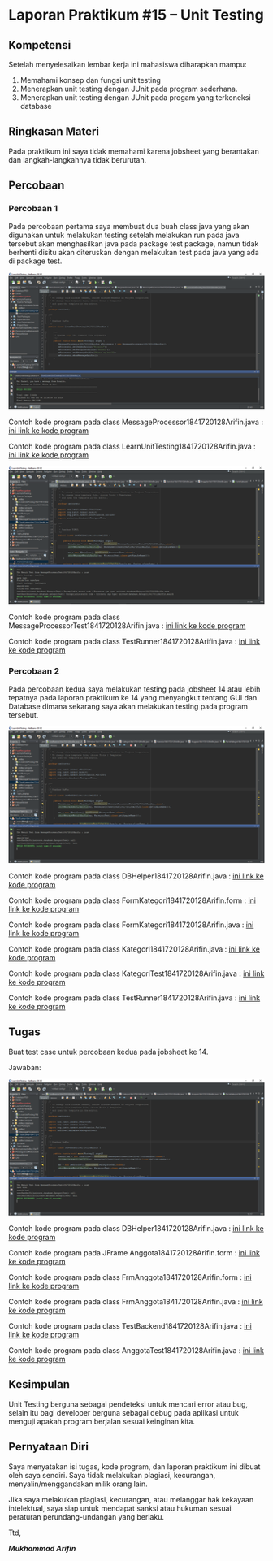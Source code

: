 # Laporan Praktikum #15 – Unit Testing


## Kompetensi

Setelah menyelesaikan lembar kerja ini mahasiswa diharapkan mampu:
1. Memahami konsep dan fungsi unit testing
2. Menerapkan unit testing dengan JUnit pada program sederhana.
3. Menerapkan unit testing dengan JUnit pada progam yang terkoneksi database


## Ringkasan Materi

Pada praktikum ini saya tidak memahami karena jobsheet yang berantakan dan langkah-langkahnya tidak berurutan.


## Percobaan

### Percobaan 1

Pada percobaan pertama saya membuat dua buah class java yang akan digunakan untuk melakukan testing setelah melakukan run pada java tersebut akan menghasilkan java pada package test package, namun tidak berhenti disitu akan diteruskan dengan melakukan test pada java yang ada di package test.


![screenshot](img/Percobaan_1.PNG)


Contoh kode program pada class MessageProcessor1841720128Arifin.java : [ini link ke kode program](../../src/15_Unit_Testing/Percobaan_1/MessageProcessor1841720128Arifin.java)


Contoh kode program pada class LearnUnitTesting1841720128Arifin.java : [ini link ke kode program](../../src/15_Unit_Testing/Percobaan_1/LearnUnitTesting1841720128Arifin.java)


![screenshot](img/Percobaan_1_2.PNG)


Contoh kode program pada class MessageProcessorTest1841720128Arifin.java : [ini link ke kode program](../../src/15_Unit_Testing/Percobaan_1/MessageProcessorTest1841720128Arifin.java)


Contoh kode program pada class TestRunner1841720128Arifin.java : [ini link ke kode program](../../src/15_Unit_Testing/Percobaan_1/TestRunner1841720128Arifin.java)


### Percobaan 2

Pada percobaan kedua saya melakukan testing pada jobsheet 14 atau lebih tepatnya pada laporan praktikum ke 14 yang menyangkut tentang GUI dan Database dimana sekarang saya akan melakukan testing pada program tersebut.


![screenshot](img/Percobaan_2.PNG)


Contoh kode program pada class DBHelper1841720128Arifin.java : [ini link ke kode program](../../src/15_Unit_Testing/Percobaan_2/DBHelper1841720128Arifin.java)


Contoh kode program pada class FormKategori1841720128Arifin.form : [ini link ke kode program](../../src/15_Unit_Testing/Percobaan_2/FormKategori1841720128Arifin.form)


Contoh kode program pada class FormKategori1841720128Arifin.java : [ini link ke kode program](../../src/15_Unit_Testing/Percobaan_2/FormKategori1841720128Arifin.java)


Contoh kode program pada class Kategori1841720128Arifin.java : [ini link ke kode program](../../src/15_Unit_Testing/Percobaan_2/Kategori1841720128Arifin.java)


Contoh kode program pada class KategoriTest1841720128Arifin.java : [ini link ke kode program](../../src/15_Unit_Testing/Percobaan_2/KategoriTest1841720128Arifin.java)


Contoh kode program pada class TestRunner1841720128Arifin.java : [ini link ke kode program](../../src/15_Unit_Testing/Percobaan_2/TestRunner1841720128Arifin.java)


## Tugas

Buat test case untuk percobaan kedua pada jobsheet ke 14.

Jawaban:

![screenshot](img/Tugas.PNG)


Contoh kode program pada class DBHelper1841720128Arifin.java : [ini link ke kode program](../../src/15_Unit_Testing/Tugas/DBHelper1841720128Arifin.java)


Contoh kode program pada JFrame Anggota1841720128Arifin.form : [ini link ke kode program](../../src/15_Unit_Testing/Tugas/Anggota1841720128Arifin.form)


Contoh kode program pada class FrmAnggota1841720128Arifin.form : [ini link ke kode program](../../src/15_Unit_Testing/Tugas/FrmAnggota1841720128Arifin.form)


Contoh kode program pada class FrmAnggota1841720128Arifin.java : [ini link ke kode program](../../src/15_Unit_Testing/Tugas/FrmAnggota1841720128Arifin.java)


Contoh kode program pada class TestBackend1841720128Arifin.java : [ini link ke kode program](../../src/15_Unit_Testing/Tugas/TestBackend1841720128Arifin.java)


Contoh kode program pada class AnggotaTest1841720128Arifin.java : [ini link ke kode program](../../src/15_Unit_Testing/Tugas/AnggotaTest1841720128Arifin.java)


## Kesimpulan

Unit Testing berguna sebagai pendeteksi untuk mencari error atau bug, selain itu bagi developer berguna sebagai debug pada aplikasi untuk menguji apakah program berjalan sesuai keinginan kita.


## Pernyataan Diri

Saya menyatakan isi tugas, kode program, dan laporan praktikum ini dibuat oleh saya sendiri. Saya tidak melakukan plagiasi, kecurangan, menyalin/menggandakan milik orang lain.

Jika saya melakukan plagiasi, kecurangan, atau melanggar hak kekayaan intelektual, saya siap untuk mendapat sanksi atau hukuman sesuai peraturan perundang-undangan yang berlaku.

Ttd,

***Mukhammad Arifin***